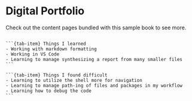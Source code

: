 # Digital Portfolio

Check out the content pages bundled with this sample book to see more.

```{tableofcontents}
```

````{tab-set}
```{tab-item} Things I learned
- Working with markdown formatting
- Working in VS Code
- Learning to manage synthesizing a report from many smaller files
```

```{tab-item} Things I found difficult
- Learning to utilize the shell more for navigation
- Learning to manage path-ing of files and packages in my workflow
- Learning how to debug the code
```
````
